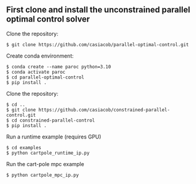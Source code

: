 ## First clone and install the unconstrained parallel optimal control solver
Clone the repository:

```
$ git clone https://github.com/casiacob/parallel-optimal-control.git
```

Create conda environment:
```
$ conda create --name paroc python=3.10
$ conda activate paroc
$ cd parallel-optimal-control
$ pip install .
```

Clone the repository:
```
$ cd ..
$ git clone https://github.com/casiacob/constrained-parallel-control.git
$ cd constrained-parallel-control
$ pip install .
```

Run a runtime example (requires GPU)

```
$ cd examples
$ python cartpole_runtime_ip.py
```

Run the cart-pole mpc example 
```
$ python cartpole_mpc_ip.py
```
